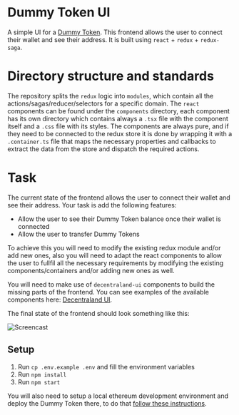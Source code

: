 # Dummy Token UI

A simple UI for a [Dummy Token](https://github.com/decentraland/dummy-token). This frontend allows the user to connect their wallet and see their address. It is built using `react` + `redux` + `redux-saga`.

# Directory structure and standards

The repository splits the `redux` logic into `modules`, which contain all the actions/sagas/reducer/selectors for a specific domain. The `react` components can be found under the `components` directory, each component has its own directory which contains always a `.tsx` file with the component itself and a `.css` file with its styles. The components are always pure, and if they need to be connected to the redux store it is done by wrapping it with a `.container.ts` file that maps the necessary properties and callbacks to extract the data from the store and dispatch the required actions.

# Task

The current state of the frontend allows the user to connect their wallet and see their address. Your task is add the following features:

- Allow the user to see their Dummy Token balance once their wallet is connected
- Allow the user to transfer Dummy Tokens

To achieve this you will need to modify the existing redux module and/or add new ones, also you will need to adapt the react components to allow the user to fullfil all the necessary requirements by modifying the existing components/containers and/or adding new ones as well.

You will need to make use of `decentraland-ui` components to build the missing parts of the frontend. You can see examples of the available components here: [Decentraland UI](https://ui.decentraland.org/).

The final state of the frontend should look something like this:

![Screencast](https://user-images.githubusercontent.com/2781777/115337070-bf24b980-a176-11eb-89e5-d4690893271a.gif)

## Setup

1. Run `cp .env.example .env` and fill the environment variables
2. Run `npm install`
3. Run `npm start`

You will also need to setup a local ethereum development environment and deploy the Dummy Token there, to do that [follow these instructions](https://github.com/decentraland/dummy-token#setup).
